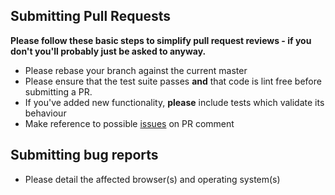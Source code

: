 ## Submitting Pull Requests

**Please follow these basic steps to simplify pull request reviews - if you don't you'll probably just be asked to anyway.**

* Please rebase your branch against the current master
* Please ensure that the test suite passes **and** that code is lint free before submitting a PR.
* If you've added new functionality, **please** include tests which validate its behaviour
* Make reference to possible [issues](https://github.com/alobaton/liferay-poc/issues) on PR comment

## Submitting bug reports

* Please detail the affected browser(s) and operating system(s)
